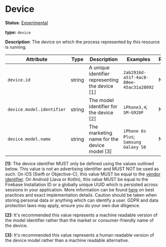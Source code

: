 # Device

**Status**: [Experimental](../../document-status.md)

**type:** `device`

**Description**: The device on which the process represented by this resource is running.

<!-- semconv device -->
| Attribute  | Type | Description  | Examples  | Required |
|---|---|---|---|---|
| `device.id` | string | A unique identifier representing the device [1] | `2ab2916d-a51f-4ac8-80ee-45ac31a28092` | No |
| `device.model.identifier` | string | The model identifier for the device [2] | `iPhone3,4`; `SM-G920F` | No |
| `device.model.name` | string | The marketing name for the device model [3] | `iPhone 6s Plus`; `Samsung Galaxy S6` | No |

**[1]:** The device identifier MUST only be defined using the values outlined below. This value is not an advertising identifier and MUST NOT be used as such. On iOS (Swift or Objective-C), this value MUST be equal to the [vendor identifier](https://developer.apple.com/documentation/uikit/uidevice/1620059-identifierforvendor). On Android (Java or Kotlin), this value MUST be equal to the Firebase Installation ID or a globally unique UUID which is persisted across sessions in your application. More information can be found [here](https://developer.android.com/training/articles/user-data-ids) on best practices and exact implementation details. Caution should be taken when storing personal data or anything which can identify a user. GDPR and data protection laws may apply, ensure you do your own due diligence.

**[2]:** It's recommended this value represents a machine readable version of the model identifier rather than the market or consumer-friendly name of the device.

**[3]:** It's recommended this value represents a human readable version of the device model rather than a machine readable alternative.
<!-- endsemconv -->